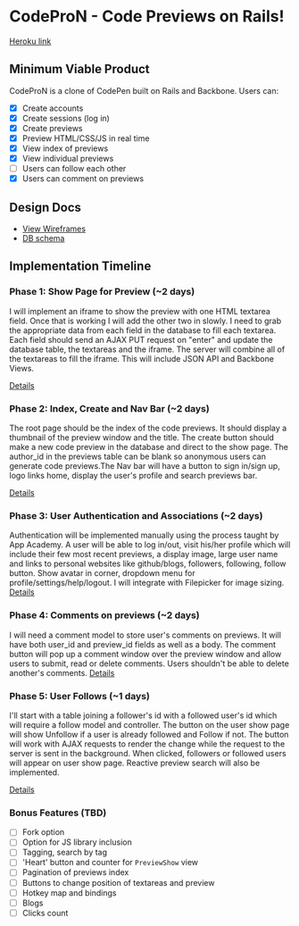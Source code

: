 # CodeProN - Code Previews on Rails!

[Heroku link][heroku]

[heroku]: http://codepron.herokuapp.com

## Minimum Viable Product
CodeProN is a clone of CodePen built on Rails and Backbone. Users can:

- [X] Create accounts
- [X] Create sessions (log in)
- [X] Create previews
- [X] Preview HTML/CSS/JS in real time
- [X] View index of previews
- [X] View individual previews
- [ ] Users can follow each other
- [X] Users can comment on previews

## Design Docs
* [View Wireframes][views]
* [DB schema][schema]

[views]: ./docs/views.md
[schema]: ./docs/schema.md

## Implementation Timeline

### Phase 1: Show Page for Preview (~2 days)
I will implement an iframe to show the preview with one HTML textarea field.
Once that is working I will add the other two in slowly. I need to grab the
appropriate data from each field in the database to fill each textarea. Each
field should send an AJAX PUT request on "enter" and update the database table,
the textareas and the iframe. The server will combine all of the textareas to
fill the iframe. This will include JSON API and Backbone Views.

[Details][phase-one]

### Phase 2: Index, Create and Nav Bar (~2 days)
The root page should be the index of the code previews. It should display a
thumbnail of the preview window and the title. The create button should make
a new code preview in the database and direct to the show page. The author_id
in the previews table can be blank so anonymous users can generate code
previews.The Nav bar will have a button to sign in/sign up, logo links home,
display the user's profile and search previews bar.

[Details][phase-two]

### Phase 3: User Authentication and Associations (~2 days)
Authentication will be implemented manually using the process taught by App
Academy. A user will be able to log in/out, visit his/her profile which will
include their few most recent previews, a display image, large user name and
links to personal websites like github/blogs, followers, following, follow
button. Show avatar in corner, dropdown menu for profile/settings/help/logout.
I will integrate with Filepicker for image sizing.
[Details][phase-three]

### Phase 4: Comments on previews (~2 days)
I will need a comment model to store user's comments on previews. It will have
both user_id and preview_id fields as well as a body. The comment button will
pop up a comment window over the preview window and allow users to submit, read
or delete comments. Users shouldn't be able to delete another's comments.
[Details][phase-four]


### Phase 5: User Follows (~1 days)
I'll start with a table joining a follower's id with a followed user's id which
will require a follow model and controller. The button on the user show
page will show Unfollow if a user is already followed and Follow if not. The
button will work with AJAX requests to render the change while the request to
the server is sent in the background. When clicked, followers or followed users
will appear on user show page. Reactive preview search will also be implemented.

[Details][phase-five]

### Bonus Features (TBD)
- [ ] Fork option
- [ ] Option for JS library inclusion
- [ ] Tagging, search by tag
- [ ] 'Heart' button and counter for `PreviewShow` view
- [ ] Pagination of previews index
- [ ] Buttons to change position of textareas and preview
- [ ] Hotkey map and bindings
- [ ] Blogs
- [ ] Clicks count

[phase-one]: ./docs/phases/phase1.md
[phase-two]: ./docs/phases/phase2.md
[phase-three]: ./docs/phases/phase3.md
[phase-four]: ./docs/phases/phase4.md
[phase-five]: ./docs/phases/phase5.md
